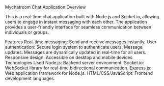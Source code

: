 Mychatroom Chat Application Overview


This is a real-time chat application built with Node.js and Socket.io, allowing users to engage in instant messaging with each other. The application provides a user-friendly interface for seamless communication between individuals or groups.

Features
Real-time messaging: Send and receive messages instantly.
User authentication: Secure login system to authenticate users.
Message updates: Messages are dynamically updated in real-time for all users.
Responsive design: Accessible on desktop and mobile devices.
Technologies Used
Node.js: Backend server environment.
Socket.io: WebSocket library for real-time bidirectional communication.
Express.js: Web application framework for Node.js.
HTML/CSS/JavaScript: Frontend development languages.
